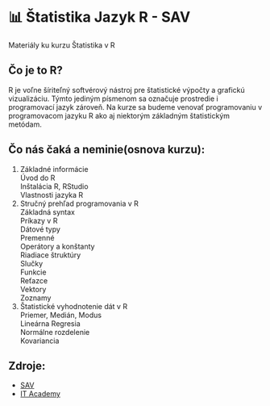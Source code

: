 # 📊 Štatistika Jazyk R - SAV
Materiály ku kurzu Štatistika v R

## Čo je to R?
R je voľne šíriteľný softvérový nástroj pre štatistické výpočty a grafickú vizualizáciu. Týmto jediným písmenom sa označuje prostredie i programovací jazyk zároveň. Na kurze sa budeme venovať programovaniu v programovacom jazyku R ako aj niektorým základným štatistickým metódam.

## Čo nás čaká a neminie(osnova kurzu):
1. Základné informácie  
  Úvod do R  
  Inštalácia R, RStudio  
  Vlastnosti jazyka R  
2. Stručný prehľad programovania v R  
  Základná syntax  
  Príkazy v R  
  Dátové typy  
  Premenné  
  Operátory a konštanty  
  Riadiace štruktúry  
  Slučky  
  Funkcie  
  Reťazce  
  Vektory  
  Zoznamy  
3. Štatistické vyhodnotenie dát v R   
  Priemer, Medián, Modus  
  Lineárna Regresia  
  Normálne rozdelenie  
  Kovariancia  

## Zdroje:
- [SAV](https://itkurzy.sav.sk/node/161)
- [IT Academy](https://www.it-academy.sk/kurz/programovanie-a-statistika-v-r-i-zaciatocnik/)
